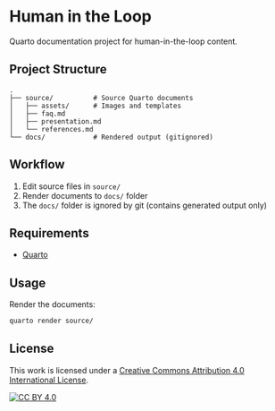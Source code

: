 # Human in the Loop

Quarto documentation project for human-in-the-loop content.

## Project Structure

```
.
├── source/          # Source Quarto documents
│   ├── assets/      # Images and templates
│   ├── faq.md
│   ├── presentation.md
│   └── references.md
└── docs/            # Rendered output (gitignored)
```

## Workflow

1. Edit source files in `source/`
2. Render documents to `docs/` folder
3. The `docs/` folder is ignored by git (contains generated output only)

## Requirements

- [Quarto](https://quarto.org/)

## Usage

Render the documents:

```bash
quarto render source/
```

## License

This work is licensed under a [Creative Commons Attribution 4.0 International License](http://creativecommons.org/licenses/by/4.0/).

[![CC BY 4.0](https://i.creativecommons.org/l/by/4.0/88x31.png)](http://creativecommons.org/licenses/by/4.0/)
